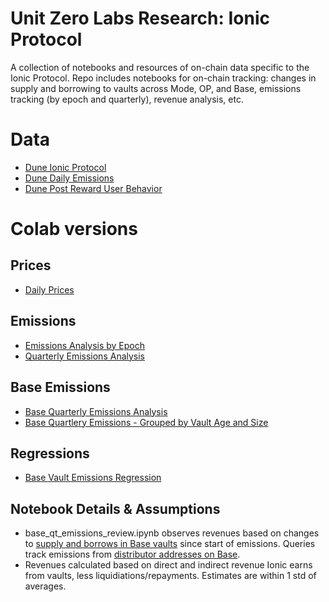 # Unit Zero Labs Research: Ionic Protocol

A collection of notebooks and resources of on-chain data specific to the Ionic Protocol. Repo includes notebooks for on-chain tracking: changes in supply and borrowing to vaults across Mode, OP, and Base, emissions tracking (by epoch and quarterly), revenue analysis, etc.

# Data
- [Dune Ionic Protocol](https://dune.com/mrwildcat/ionic-protocol)
- [Dune Daily Emissions](https://dune.com/queries/4354659)
- [Dune Post Reward User Behavior](https://dune.com/queries/4365031)
  
# Colab versions

## Prices
- [Daily Prices](https://colab.research.google.com/drive/1Fx-mc15oYvhneCZjJBsFMds6Pcr0NESo?usp=sharing)

## Emissions
- [Emissions Analysis by Epoch](https://colab.research.google.com/drive/1Fx-mc15oYvhneCZjJBsFMds6Pcr0NESo?usp=sharing)
- [Quarterly Emissions Analysis](https://colab.research.google.com/drive/1w5vE_XBC-GAM-JypagmVXwAkgQjD6_oa?usp=sharing)

## Base Emissions
- [Base Quarterly Emissions Analysis](https://colab.research.google.com/drive/1AKj0aX8pRstYcr5sSJhj422DOLdDbwHy?usp=sharing)
- [Base Quartlery Emissions - Grouped by Vault Age and Size](https://colab.research.google.com/drive/16CkWZJFyZUFkJv6l_3LcU7no5Pfy4Bnh?usp=sharing)

## Regressions
- [Base Vault Emissions Regression](https://colab.research.google.com/drive/16CkWZJFyZUFkJv6l_3LcU7no5Pfy4Bnh?usp=sharing)
  

## Notebook Details & Assumptions
- base_qt_emissions_review.ipynb observes revenues based on changes to [supply and borrows in Base vaults](https://dune.com/mrwildcat/ionic-protocol) since start of emissions. Queries track emissions from [distributor addresses on Base](https://dune.com/queries/4354659).
- Revenues calculated based on direct and indirect revenue Ionic earns from vaults, less liquidiations/repayments. Estimates are within 1 std of averages.  
